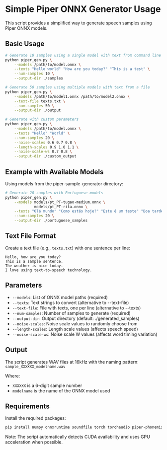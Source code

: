 # Simple Piper ONNX Generator Usage

This script provides a simplified way to generate speech samples using Piper ONNX models.

## Basic Usage

```bash
# Generate 10 samples using a single model with text from command line
python piper_gen.py \
    --models /path/to/model.onnx \
    --texts "Hello world" "How are you today?" "This is a test" \
    --num-samples 10 \
    --output-dir ./samples

# Generate 50 samples using multiple models with text from a file
python piper_gen.py \
    --models /path/to/model1.onnx /path/to/model2.onnx \
    --text-file texts.txt \
    --num-samples 50 \
    --output-dir ./output

# Generate with custom parameters
python piper_gen.py \
    --models /path/to/model.onnx \
    --texts "Hello" "World" \
    --num-samples 20 \
    --noise-scales 0.6 0.7 0.8 \
    --length-scales 0.9 1.0 1.1 \
    --noise-scale-ws 0.7 0.8 \
    --output-dir ./custom_output
```

## Example with Available Models

Using models from the piper-sample-generator directory:

```bash
# Generate 20 samples with Portuguese models
python piper_gen.py \
    --models models/pt_PT-tugao-medium.onnx \
             models/pt_PT-rita.onnx \
    --texts "Olá mundo" "Como estás hoje?" "Este é um teste" "Boa tarde" \
    --num-samples 20 \
    --output-dir ./portuguese_samples
```

## Text File Format

Create a text file (e.g., `texts.txt`) with one sentence per line:

```
Hello, how are you today?
This is a sample sentence.
The weather is nice today.
I love using text-to-speech technology.
```

## Parameters

- `--models`: List of ONNX model paths (required)
- `--texts`: Text strings to convert (alternative to --text-file)
- `--text-file`: File with texts, one per line (alternative to --texts)
- `--num-samples`: Number of samples to generate (required)
- `--output-dir`: Output directory (default: ./generated_samples)
- `--noise-scales`: Noise scale values to randomly choose from
- `--length-scales`: Length scale values (affects speech speed)
- `--noise-scale-ws`: Noise scale W values (affects word timing variation)

## Output

The script generates WAV files at 16kHz with the naming pattern:
`sample_XXXXXX_modelname.wav`

Where:
- `XXXXXX` is a 6-digit sample number
- `modelname` is the name of the ONNX model used

## Requirements

Install the required packages:

```bash
pip install numpy onnxruntime soundfile torch torchaudio piper-phonemize
```

Note: The script automatically detects CUDA availability and uses GPU acceleration when possible.
